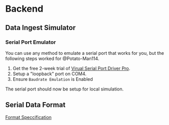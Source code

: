 # Backend

## Data Ingest Simulator

### Serial Port Emulator

You can use any method to emulate a serial port that works for you, but the following steps worked for @Potato-Man114.

1. Get the free 2-week trial of [Virual Serial Port Driver Pro](https://www.virtual-serial-port.org/).
1. Setup a "loopback" port on COM4.
  1. Ensure `Baudrate Emulation` is Enabled

The serial port should now be setup for local simulation.

## Serial Data Format

[Format Speccification](FormatSpec.md)